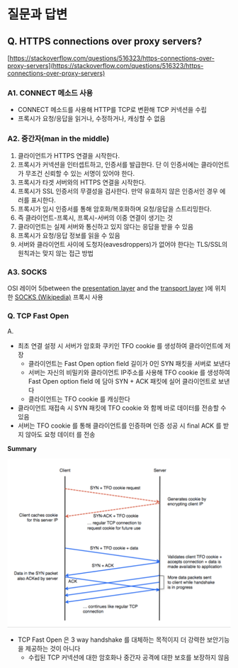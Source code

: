 # 질문과 답변

## Q. HTTPS connections over proxy servers?

[https://stackoverflow.com/questions/516323/https-connections-over-proxy-servers](https://stackoverflow.com/questions/516323/https-connections-over-proxy-servers)

### A1. CONNECT 메소드 사용

* CONNECT 메소드를 사용해 HTTP를 TCP로 변환해 TCP 커넥션을 수립
* 프록시가 요청/응답을 읽거나, 수정하거나, 캐싱할 수 없음

### A2. 중간자\(man in the middle\)

1. 클라이언트가 HTTPS 연결을 시작한다.
2. 프록시가 커넥션을 인터셉트하고, 인증서를 발급한다. 단 이 인증서에는 클라이언트가 무조건 신뢰할 수 있는 서명이 있어야 한다.
3. 프록시가 타겟 서버와의 HTTPS 연결을 시작한다.
4. 프록시가 SSL 인증서의 무결성을 검사한다. 만약 유효하지 않은 인증서인 경우 에러를 표시한다.
5. 프록시가 임시 인증서를 통해 암호화/복호화하며 요청/응답을 스트리밍한다.
6. 즉 클라이언트-프록시, 프록시-서버의 이중 연결이 생기는 것
7. 클라이언트는 실제 서버와 통신하고 있지 않다는 응답을 받을 수 있음
8. 프록시가 요청/응답 정보를 읽을 수 있음
9. 서버와 클라이언트 사이에 도청자\(eavesdroppers\)가 없어야 한다는 TLS/SSL의 원칙과는 맞지 않는 접근 방법

### A3. SOCKS

OSI 레이어 5\(between the [presentation layer](https://en.wikipedia.org/wiki/Presentation_layer) and the [transport layer](https://en.wikipedia.org/wiki/Transport_layer) \)에 위치한 [SOCKS \(Wikipedia\)](https://en.wikipedia.org/wiki/SOCKS) 프록시 사용

### Q. TCP Fast Open

A.

* 최초 연결 설정 시 서버가 암호화 쿠키인 TFO cookie 를 생성하여 클라이언트에 저장
  * 클라이언트는 Fast Open option field 길이가 0인 SYN 패킷을 서버로 보낸다
  * 서버는 자신의 비밀키와 클라이언트 IP주소를 사용해 TFO cookie 를 생성하여 Fast Open option field 에 담아 SYN + ACK 패킷에 실어 클라이언트로 보낸다
  * 클라이언트는 TFO cookie 를 캐싱한다
* 클라이언트 재접속 시 SYN 패킷에 TFO cookie 와 함께 바로 데이터를 전송할 수 있음
* 서버는 TFO cookie 를 통해 클라이언트를 인증하며 인증 성공 시 final ACK 를 받지 않아도 요청 데이터 를 전송

**Summary**

![TCP fast open](../../.gitbook/assets/2020-02-11-3.00.41.png)

* TCP Fast Open 은 3 way handshake 를 대체하는 목적이지 더 강력한 보안기능을 제공하는 것이 아니다
  * 수립된 TCP 커넥션에 대한 암호화나 중간자 공격에 대한 보호를 보장하지 않음

